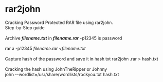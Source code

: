# rar2john

Cracking Password Protected RAR file using rar2john.<br>
Step-by-Step guide<br>
<br>
Archive <i><b>filename.txt</b></i> in <i><b>filename.rar</b></i> -p12345 is password<br><br>
rar a -p12345 <i>filename.rar</i> <i><filename.txt</i><br>
<br>
Capture hash of the password and save it in hash.txt
rar2john <filename>.rar > hash.txt<br>
<br>
Cracking the hash using JohnTheRipper or Johnny<br>
john --wordlist=/usr/share/wordlists/rockyou.txt hash.txt<br>
<br>
